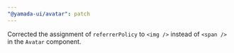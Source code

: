 ```yaml
---
"@yamada-ui/avatar": patch
---
```


Corrected the assignment of `referrerPolicy` to `<img />` instead of `<span />` in the `Avatar` component.

